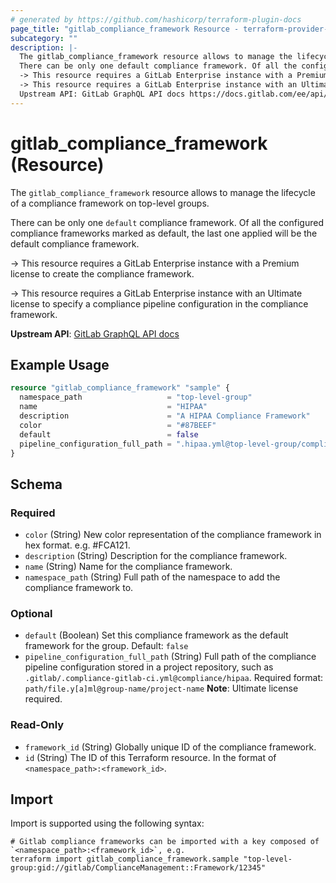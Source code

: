 ```yaml
---
# generated by https://github.com/hashicorp/terraform-plugin-docs
page_title: "gitlab_compliance_framework Resource - terraform-provider-gitlab"
subcategory: ""
description: |-
  The gitlab_compliance_framework resource allows to manage the lifecycle of a compliance framework on top-level groups.
  There can be only one default compliance framework. Of all the configured compliance frameworks marked as default, the last one applied will be the default compliance framework.
  -> This resource requires a GitLab Enterprise instance with a Premium license to create the compliance framework.
  -> This resource requires a GitLab Enterprise instance with an Ultimate license to specify a compliance pipeline configuration in the compliance framework.
  Upstream API: GitLab GraphQL API docs https://docs.gitlab.com/ee/api/graphql/reference/#mutationcreatecomplianceframework
---
```


# gitlab_compliance_framework (Resource)

The `gitlab_compliance_framework` resource allows to manage the lifecycle of a compliance framework on top-level groups.

There can be only one `default` compliance framework. Of all the configured compliance frameworks marked as default, the last one applied will be the default compliance framework.

-> This resource requires a GitLab Enterprise instance with a Premium license to create the compliance framework.

-> This resource requires a GitLab Enterprise instance with an Ultimate license to specify a compliance pipeline configuration in the compliance framework.

**Upstream API**: [GitLab GraphQL API docs](https://docs.gitlab.com/ee/api/graphql/reference/#mutationcreatecomplianceframework)

## Example Usage

```terraform
resource "gitlab_compliance_framework" "sample" {
  namespace_path                   = "top-level-group"
  name                             = "HIPAA"
  description                      = "A HIPAA Compliance Framework"
  color                            = "#87BEEF"
  default                          = false
  pipeline_configuration_full_path = ".hipaa.yml@top-level-group/compliance-frameworks"
}
```

<!-- schema generated by tfplugindocs -->
## Schema

### Required

- `color` (String) New color representation of the compliance framework in hex format. e.g. #FCA121.
- `description` (String) Description for the compliance framework.
- `name` (String) Name for the compliance framework.
- `namespace_path` (String) Full path of the namespace to add the compliance framework to.

### Optional

- `default` (Boolean) Set this compliance framework as the default framework for the group. Default: `false`
- `pipeline_configuration_full_path` (String) Full path of the compliance pipeline configuration stored in a project repository, such as `.gitlab/.compliance-gitlab-ci.yml@compliance/hipaa`. Required format: `path/file.y[a]ml@group-name/project-name` **Note**: Ultimate license required.

### Read-Only

- `framework_id` (String) Globally unique ID of the compliance framework.
- `id` (String) The ID of this Terraform resource. In the format of `<namespace_path>:<framework_id>`.

## Import

Import is supported using the following syntax:

```shell
# Gitlab compliance frameworks can be imported with a key composed of `<namespace_path>:<framework_id>`, e.g.
terraform import gitlab_compliance_framework.sample "top-level-group:gid://gitlab/ComplianceManagement::Framework/12345"
```
